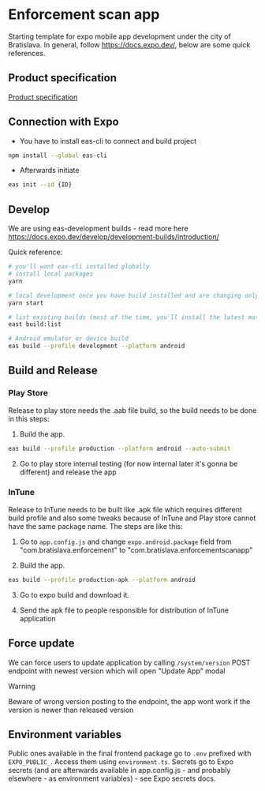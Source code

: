 # Enforcement scan app

Starting template for expo mobile app development under the city of Bratislava.
In general, follow https://docs.expo.dev/, below are some quick references.

## Product specification

[Product specification](https://magistratba.sharepoint.com/:w:/r/sites/Enforcement/_layouts/15/Doc.aspx?sourcedoc=%7BEBC17B4A-11F8-4897-80BF-5A10EB066269%7D&file=Nov%25u00e1%20skenovacia%20aplik%25u00e1cia%20HMBA_verzia%203.docx&action=default&mobileredirect=true)

## Connection with Expo

- You have to install eas-cli to connect and build project

```bash
npm install --global eas-cli
```

- Afterwards initiate

```bash
eas init --id {ID}
```

## Develop

We are using eas-development builds - read more here https://docs.expo.dev/develop/development-builds/introduction/

Quick reference:

```bash
# you'll want eas-cli installed globally
# install local packages
yarn

# local development once you have build installed and are changing only javascript
yarn start

# list existing builds (most of the time, you'll install the latest matching from here)
east build:list

# Android emulator or device build
eas build --profile development --platform android
```

## Build and Release

### Play Store

Release to play store needs the .aab file build, so the build needs to be done in this steps:

1. Build the app.

```bash
eas build --profile production --platform android --auto-submit
```

2. Go to play store internal testing (for now internal later it's gonna be different) and release the app

### InTune

Release to InTune needs to be built like .apk file which requires different build profile and also some tweaks because of InTune and Play store cannot have the same package name. The steps are like this:

1. Go to `app.config.js` and change `expo.android.package` field from "com.bratislava.enforcement" to "com.bratislava.enforcementscanapp"

2. Build the app.

```bash
eas build --profile production-apk --platform android
```

3. Go to expo build and download it.

4. Send the apk file to people responsible for distribution of InTune application

## Force update

We can force users to update application by calling `/system/version` POST endpoint with newest version which will open "Update App" modal

> [!WARNING]
> Beware of wrong version posting to the endpoint, the app wont work if the version is newer than released version

## Environment variables

Public ones available in the final frontend package go to `.env` prefixed with `EXPO_PUBLIC_`. Access them using `environment.ts`. Secrets go to Expo secrets (and are afterwards available in app.config.js - and probably elsewhere - as environment variables) - see Expo secrets docs.
